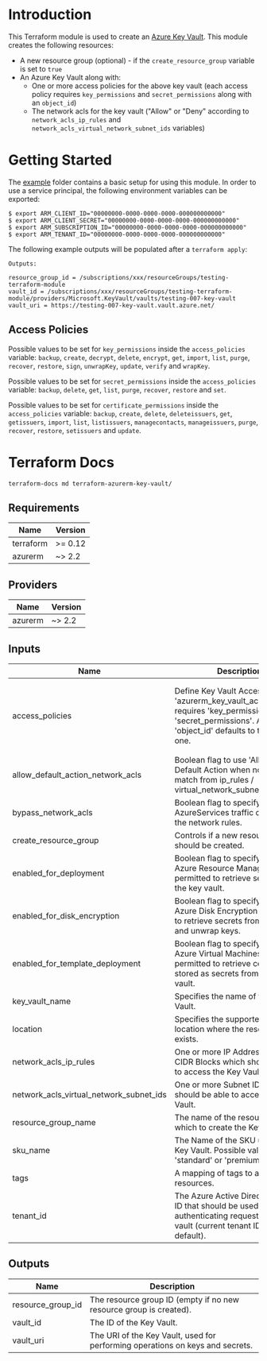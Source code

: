 # Introduction 

This Terraform module is used to create an [Azure Key Vault](https://azure.microsoft.com/en-us/services/key-vault/). This module creates the following resources:

- A new resource group (optional) - if the `create_resource_group` variable is set to `true`
- An Azure Key Vault along with:
    - One or more access policies for the above key vault (each access policy requires `key_permissions` and `secret_permissions` along with an `object_id`)
    - The network acls for the key vault ("Allow" or "Deny" according to `network_acls_ip_rules` and `network_acls_virtual_network_subnet_ids` variables) 

# Getting Started

The [example](./example) folder contains a basic setup for using this module. In order to use a service principal, the following environment variables can be exported: 

```
$ export ARM_CLIENT_ID="00000000-0000-0000-0000-000000000000"
$ export ARM_CLIENT_SECRET="00000000-0000-0000-0000-000000000000"
$ export ARM_SUBSCRIPTION_ID="00000000-0000-0000-0000-000000000000"
$ export ARM_TENANT_ID="00000000-0000-0000-0000-000000000000"
```

The following example outputs will be populated after a `terraform apply`:
 
```
Outputs:

resource_group_id = /subscriptions/xxx/resourceGroups/testing-terraform-module
vault_id = /subscriptions/xxx/resourceGroups/testing-terraform-module/providers/Microsoft.KeyVault/vaults/testing-007-key-vault
vault_uri = https://testing-007-key-vault.vault.azure.net/
```

## Access Policies

Possible values to be set for `key_permissions` inside the `access_policies` variable: `backup`, `create`, `decrypt`, `delete`, `encrypt`, `get`, `import`, `list`, `purge`, `recover`, `restore`, `sign`, `unwrapKey`, `update`, `verify` and `wrapKey`.

Possible values to be set for `secret_permissions` inside the `access_policies` variable: `backup`, `delete`, `get`, `list`, `purge`, `recover`, `restore` and `set`.

Possible values to be set for `certificate_permissions` inside the `access_policies` variable:  `backup`, `create`, `delete`, `deleteissuers`, `get`, `getissuers`, `import`, `list`, `listissuers`, `managecontacts`, `manageissuers`, `purge`, `recover`, `restore`, `setissuers` and `update`.

# Terraform Docs

`terraform-docs md terraform-azurerm-key-vault/`

## Requirements

| Name | Version |
|------|---------|
| terraform | >= 0.12 |
| azurerm | ~> 2.2 |

## Providers

| Name | Version |
|------|---------|
| azurerm | ~> 2.2 |

## Inputs

| Name | Description | Type | Default | Required |
|------|-------------|------|---------|:--------:|
| access\_policies | Define Key Vault Access Policies. 'azurerm\_key\_vault\_access\_policy' requires 'key\_permissions' and 'secret\_permissions'. An empty 'object\_id' defaults to the current one. | <pre>list(object({<br>    object_id               = string<br>    key_permissions         = list(string)<br>    secret_permissions      = list(string)<br>    certificate_permissions = list(string)<br>  }))</pre> | `[]` | no |
| allow\_default\_action\_network\_acls | Boolean flag to use 'Allow' as the Default Action when no rules match from ip\_rules / virtual\_network\_subnet\_ids. | `bool` | `false` | no |
| bypass\_network\_acls | Boolean flag to specify if AzureServices traffic can bypass the network rules. | `bool` | `false` | no |
| create\_resource\_group | Controls if a new resource group should be created. | `bool` | `true` | no |
| enabled\_for\_deployment | Boolean flag to specify whether Azure Resource Manager is permitted to retrieve secrets from the key vault. | `bool` | `false` | no |
| enabled\_for\_disk\_encryption | Boolean flag to specify whether Azure Disk Encryption is permitted to retrieve secrets from the vault and unwrap keys. | `bool` | `false` | no |
| enabled\_for\_template\_deployment | Boolean flag to specify whether Azure Virtual Machines are permitted to retrieve certificates stored as secrets from the key vault. | `bool` | `false` | no |
| key\_vault\_name | Specifies the name of the Key Vault. | `string` | n/a | yes |
| location | Specifies the supported Azure location where the resource exists. | `string` | `"West Europe"` | no |
| network\_acls\_ip\_rules | One or more IP Addresses, or CIDR Blocks which should be able to access the Key Vault. | `list(string)` | `[]` | no |
| network\_acls\_virtual\_network\_subnet\_ids | One or more Subnet ID's which should be able to access this Key Vault. | `list(string)` | `[]` | no |
| resource\_group\_name | The name of the resource group in which to create the Key Vault. | `string` | n/a | yes |
| sku\_name | The Name of the SKU used for this Key Vault. Possible values: 'standard' or 'premium'. | `string` | `"standard"` | no |
| tags | A mapping of tags to assign to all resources. | `map(string)` | `{}` | no |
| tenant\_id | The Azure Active Directory tenant ID that should be used for authenticating requests to the key vault (current tenant ID by default). | `string` | `""` | no |

## Outputs

| Name | Description |
|------|-------------|
| resource\_group\_id | The resource group ID (empty if no new resource group is created). |
| vault\_id | The ID of the Key Vault. |
| vault\_uri | The URI of the Key Vault, used for performing operations on keys and secrets. |
